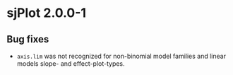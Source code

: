 # sjPlot 2.0.0-1

## Bug fixes

* `axis.lim` was not recognized for non-binomial model families and linear models slope- and effect-plot-types.
